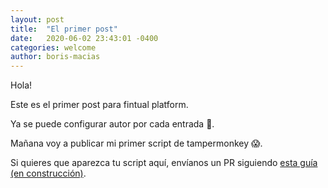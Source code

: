 ```yaml
---
layout: post
title:  "El primer post"
date:   2020-06-02 23:43:01 -0400
categories: welcome
author: boris-macias
---
```

Hola!

Este es el primer post para fintual platform.

Ya se puede configurar autor por cada entrada 🙂.

Mañana voy a publicar mi primer script de tampermonkey 😱.

Si quieres que aparezca tu script aquí, envíanos un PR siguiendo [esta guía (en construcción)][contributing].


[contributing]: #
